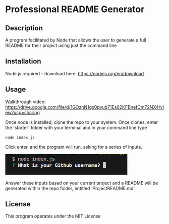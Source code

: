# Professional README Generator

## Description

A program facilitated by Node that allows the user to generate a full README for their project using just the command line

## Installation

Node.js required - download here: https://nodejs.org/en/download

## Usage

Walkthrough video: https://drive.google.com/file/d/1GOzhN1gx0pvub71Es62KFBnefCm72NX4/view?usp=sharing

Once node is installed, clone the repo to your system. Once clones, enter the 'starter' folder with your terminal and in your command line type

```
node index.js
```
Click enter, and the program will run, asking for a series of inputs. 

![Input example](./starter/images/Capture.PNG)

Answer these inputs based on your current project and a README will be generated within the repo folder, entitled 'ProjectREADME.md'

## License

This program operates under the MIT License

